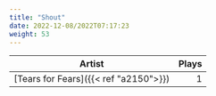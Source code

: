 ```yaml
---
title: "Shout"
date: 2022-12-08/2022T07:17:23
weight: 53
---
```




 Artist | Plays 
----- | -----:
[Tears for Fears]({{< ref "a2150">}}) | 1
